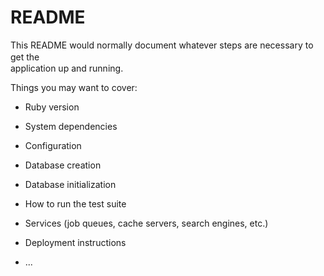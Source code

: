 # README

This README would normally document whatever steps are necessary to get the　  　　　  
application up and running.  

Things you may want to cover:                
                    
* Ruby version    

* System dependencies              

* Configuration        

* Database creation              

* Database initialization           

* How to run the test suite  

* Services (job queues, cache servers, search engines, etc.)  

* Deployment instructions

* ...

